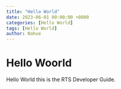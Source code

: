 ```yaml
---
title: "Hello World"
date: 2023-06-01 00:00:00 +0800
categories: [Hello World]
tags: [Hello World]
author: Nahue
---
```


# Hello Woorld

Hello World this is the RTS Developer Guide.
